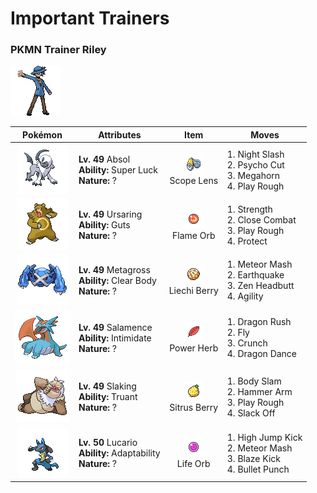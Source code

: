 # Important Trainers

### PKMN Trainer Riley

![PKMN Trainer Riley](../../assets/important_trainers/riley.png "PKMN Trainer Riley")

| Pokémon | Attributes | Item | Moves |
|:-------:|------------|:----:|-------|
| ![Absol](../../assets/sprites/absol/front.gif "Absol") | **Lv. 49** Absol<br>**Ability:** <span class="tooltip" title="Heightens the critical-hit ratios of moves.">Super Luck</span><br>**Nature:** ? | ![Scope Lens](../../assets/items/scope_lens.png "Scope Lens")<br><span class="tooltip" title="An item to be held by a Pokémon. It is a lens that boosts the holder’s critical-hit ratio.">Scope Lens</span> | 1. <span class="tooltip" title="The user slashes the foe the instant an opportunity arises. It has a high critical-hit ratio.">Night Slash</span><br>2. <span class="tooltip" title="The user tears at the foe with blades formed by psychic power. It has a high critical-hit ratio.">Psycho Cut</span><br>3. <span class="tooltip" title="Utilizing its tough and impressive horn, the user rams into the foe  with no letup. ">Megahorn</span><br>4. <span class="tooltip" title="Inflicts regular damage.  Has a 10% chance to lower the target's Attack by one stage.">Play Rough</span> |
| ![Ursaring](../../assets/sprites/ursaring/front.gif "Ursaring") | **Lv. 49** Ursaring<br>**Ability:** <span class="tooltip" title="Boosts Attack if there is a status problem.">Guts</span><br>**Nature:** ? | ![Flame Orb](../../assets/items/flame_orb.png "Flame Orb")<br><span class="tooltip" title="An item to be held by a Pokémon. It is a bizarre orb that inflicts a burn on the holder in battle.">Flame Orb</span> | 1. <span class="tooltip" title="The foe is slugged with a punch thrown at maximum power. It can also be used to move boulders.">Strength</span><br>2. <span class="tooltip" title="The user fights the foe in close without guarding itself. It also cuts the user’s Defense and Sp. Def.">Close Combat</span><br>3. <span class="tooltip" title="Inflicts regular damage.  Has a 10% chance to lower the target's Attack by one stage.">Play Rough</span><br>4. <span class="tooltip" title="It enables the user to evade all attacks. Its chance of failing rises if it is used in succession.">Protect</span> |
| ![Metagross](../../assets/sprites/metagross/front.gif "Metagross") | **Lv. 49** Metagross<br>**Ability:** <span class="tooltip" title="Prevents the Pokémon’s stats from being lowered.">Clear Body</span><br>**Nature:** ? | ![Liechi Berry](../../assets/items/liechi_berry.png "Liechi Berry")<br><span class="tooltip" title="A Poffin ingredient. If held by a Pokémon, it raises its Attack stat in a pinch.">Liechi Berry</span> | 1. <span class="tooltip" title="The foe is hit with a hard punch fired like a meteor. It may also raise the user’s Attack.">Meteor Mash</span><br>2. <span class="tooltip" title="The user sets off an earthquake that hits all the Pokémon in the battle. ">Earthquake</span><br>3. <span class="tooltip" title="The user focuses its willpower to its head and rams the foe. It may also make the target flinch.">Zen Headbutt</span><br>4. <span class="tooltip" title="The user relaxes and lightens its body to move faster. It sharply boosts the Speed stat.">Agility</span> |
| ![Salamence](../../assets/sprites/salamence/front.gif "Salamence") | **Lv. 49** Salamence<br>**Ability:** <span class="tooltip" title="Lowers the foe’s Attack stat.">Intimidate</span><br>**Nature:** ? | ![Power Herb](../../assets/items/power_herb.png "Power Herb")<br><span class="tooltip" title="A single-use item to be held by a Pokémon. It allows the immediate use of a move that charges on the first turn.">Power Herb</span> | 1. <span class="tooltip" title="The user tackles the foe while exhibiting overwhelming menace. It may also make the target flinch.">Dragon Rush</span><br>2. <span class="tooltip" title="The user soars, then strikes on the second turn. It can also be used for flying to any familiar town.">Fly</span><br>3. <span class="tooltip" title="The user crunches up the foe with sharp fangs. It may also lower the target’s Defense stat.">Crunch</span><br>4. <span class="tooltip" title="The user vigorously performs a mystic, powerful dance that boosts its Attack and Speed stats.">Dragon Dance</span> |
| ![Slaking](../../assets/sprites/slaking/front.gif "Slaking") | **Lv. 49** Slaking<br>**Ability:** <span class="tooltip" title="The Pokémon can’t attack on consecutive turns.">Truant</span><br>**Nature:** ? | ![Sitrus Berry](../../assets/items/sitrus_berry.png "Sitrus Berry")<br><span class="tooltip" title="A Poffin ingredient. It may be used or held by a Pokémon to heal the user’s HP a little.">Sitrus Berry</span> | 1. <span class="tooltip" title="The user drops onto the foe with its full body weight. It may leave the foe paralyzed.">Body Slam</span><br>2. <span class="tooltip" title="The user swings and hits with its strong and heavy fist. It lowers the user’s Speed, however.">Hammer Arm</span><br>3. <span class="tooltip" title="Inflicts regular damage.  Has a 10% chance to lower the target's Attack by one stage.">Play Rough</span><br>4. <span class="tooltip" title="The user slacks off, restoring its own HP by up to half of its maximum HP. ">Slack Off</span> |
| ![Lucario](../../assets/sprites/lucario/front.gif "Lucario") | **Lv. 50** Lucario<br>**Ability:** <span class="tooltip" title="Powers up moves of the same type.">Adaptability</span><br>**Nature:** ? | ![Life Orb](../../assets/items/life_orb.png "Life Orb")<br><span class="tooltip" title="An item to be held by a Pokémon. It boosts the power of moves, but at the cost of some HP on each hit.">Life Orb</span> | 1. <span class="tooltip" title="The foe is attacked with a knee kick from a jump. If it misses, the user is hurt instead.">High Jump Kick</span><br>2. <span class="tooltip" title="The foe is hit with a hard punch fired like a meteor. It may also raise the user’s Attack.">Meteor Mash</span><br>3. <span class="tooltip" title="The user launches a kick with a high critical-hit ratio. It may also leave the target with a burn.">Blaze Kick</span><br>4. <span class="tooltip" title="The user strikes with a tough punch as fast as a bullet. This move always goes first.">Bullet Punch</span> |


